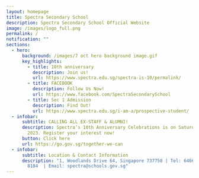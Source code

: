 ```yaml
---
layout: homepage
title: Spectra Secondary School
description: Spectra Secondary School Official Website
image: /images/logo_full.png
permalink: /
notification: ""
sections:
  - hero:
      background: /images/7 oct hero background image.gif
      key_highlights:
        - title: 10th anniversary
          description: Join us!
          url: https://www.spectra.edu.sg/spectra-is-10/permalink/
        - title: FACEBOOK
          description: Follow Us Now!
          url: https://www.facebook.com/SpectraSecondarySchool
        - title: Sec 1 Admission
          description: Find Out!
          url: https://www.spectra.edu.sg/i-am-a/prospective-student/
  - infobar:
      subtitle: CALLING ALL EX-STAFF & ALUMNI!
      description: Spectra’s 10th Anniversary Celebrations is on Saturday, 28 Oct
        2023. Register your interest now!
      button: Click here
      url: https://go.gov.sg/together-we-can
  - infobar:
      subtitle: Location & Contact Information
      description: "1, Woodlands Drive 64, Singapore 737758 | Tel: 6466 0775 | 6805
        8184  | Email: spectra@schools.gov.sg"
---
```

